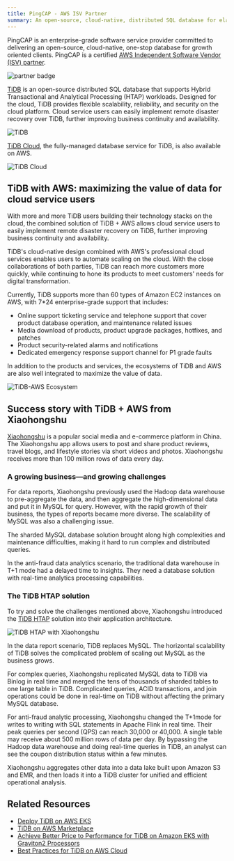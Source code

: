 ```yaml
---
title: PingCAP - AWS ISV Partner
summary: An open-source, cloud-native, distributed SQL database for elastic scale and real-time analytics
---
```


PingCAP is an enterprise-grade software service provider committed to delivering an open-source, cloud-native, one-stop database for growth oriented clients. PingCAP is a certified [AWS Independent Software Vendor (ISV) partner](https://aws.amazon.com/partners/isv/).

<div class="columns">
 <div class="column is-4 is-offset-4">
<img src="https://download.pingcap.com/images/partner/partner_aws.png" alt="partner badge" />
</div>
</div>

[TiDB](https://github.com/pingcap/tidb) is an open-source distributed SQL database that supports Hybrid Transactional and Analytical Processing (HTAP) workloads. Designed for the cloud, TiDB provides flexible scalability, reliability, and security on the cloud platform. Cloud service users can easily implement remote disaster recovery over TiDB, further improving business continuity and availability.

![TiDB](https://download.pingcap.com/images/partner/tidb.png)

[TiDB Cloud](https://pingcap.com/products/tidbcloud), the fully-managed database service for TiDB, is also available on AWS.

![TiDB Cloud](https://download.pingcap.com/images/partner/tidbcloud_aws.png)

## TiDB with AWS: maximizing the value of data for cloud service users

With more and more TiDB users building their technology stacks on the cloud, the combined solution of TiDB + AWS allows cloud service users to easily implement remote disaster recovery on TiDB, further improving business continuity and availability.

TiDB's cloud-native design combined with AWS's professional cloud services enables users to automate scaling on the cloud. With the close collaborations of both parties, TiDB can reach more customers more quickly, while continuing to hone its products to meet customers' needs for digital transformation.

Currently, TiDB supports more than 60 types of Amazon EC2 instances on AWS, with 7*24 enterprise-grade support that includes:

* Online support ticketing service and telephone support that cover product database operation, and maintenance related issues
* Media download of products, product upgrade packages, hotfixes, and patches
* Product security-related alarms and notifications
* Dedicated emergency response support channel for P1 grade faults

In addition to the products and services, the ecosystems of TiDB and AWS are also well integrated to maximize the value of data. 

![TiDB-AWS Ecosystem](https://download.pingcap.com/images/partner/tidb_aws_eco.png)


## Success story with TiDB + AWS from Xiaohongshu

[Xiaohongshu](https://en.wikipedia.org/wiki/Xiaohongshu) is a popular social media and e-commerce platform in China. The Xiaohongshu app allows users to post and share product reviews, travel blogs, and lifestyle stories via short videos and photos. Xiaohongshu receives more than 100 million rows of data every day.

### A growing business—and growing challenges

For data reports, Xiaohongshu previously used the Hadoop data warehouse to pre-aggregate the data, and then aggregate the high-dimensional data and put it in MySQL for query. However, with the rapid growth of their business, the types of reports became more diverse. The scalability of MySQL was also a challenging issue.

The sharded MySQL database solution brought along high complexities and maintenance difficulties, making it hard to run complex and distributed queries.

In the anti-fraud data analytics scenario, the traditional data warehouse in T+1 mode had a delayed time to insights. They need a database solution with real-time analytics processing capabilities.

### The TiDB HTAP solution

To try and solve the challenges mentioned above, Xiaohongshu introduced the [TiDB HTAP](https://docs.pingcap.com/tidb/v3.0/key-features#minimize-etl-with-htap) solution into their application architecture.

![TiDB HTAP with Xiaohongshu](https://download.pingcap.com/images/partner/xiaohongshu_aws.png)

In the data report scenario, TiDB replaces MySQL. The horizontal scalability of TiDB solves the complicated problem of scaling out MySQL as the business grows.

For complex queries, Xiaohongshu replicated MySQL data to TiDB via Binlog in real time and merged the tens of thousands of sharded tables to one large table in TiDB. Complicated queries, ACID transactions, and join operations could be done in real-time on TiDB without affecting the primary MySQL database.

For anti-fraud analytic processing, Xiaohongshu changed the T+1mode for writes to writing with SQL statements in Apache Flink in real time. Their peak queries per second (QPS) can reach 30,000 or 40,000. A single table may receive about 500 million rows of data per day. By bypassing the Hadoop data warehouse and doing real-time queries in TiDB, an analyst can see the coupon distribution status within a few minutes.

Xiaohongshu aggregates other data into a data lake built upon Amazon S3 and EMR, and then loads it into a TiDB cluster for unified and efficient operational analysis.

## Related Resources

* [Deploy TiDB on AWS EKS](https://docs.pingcap.com/tidb-in-kubernetes/stable/deploy-on-aws-eks?_ga=2.202706578.2084552120.1634196065-205052314.1597370956)
* [TiDB on AWS Marketplace](https://awsmarketplace.amazonaws.cn/marketplace/pp/prodview-idxqhvltxosqc?qid=1634194259707&sr=0-1&ref_=srh_res_product_title)
* [Achieve Better Price to Performance for TiDB on Amazon EKS with Graviton2 Processors](https://aws.amazon.com/cn/blogs/startups/achieve-better-price-to-performance-for-tidb-graviton2-processors/)
* [Best Practices for TiDB on AWS Cloud](https://en.pingcap.com/blog/best-practices-for-tidb-on-aws-cloud)
